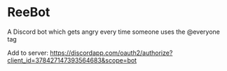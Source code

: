 # ReeBot
A Discord bot which gets angry every time someone uses the @everyone tag

Add to server: https://discordapp.com/oauth2/authorize?client_id=378427147393564683&scope=bot
